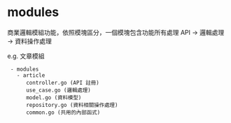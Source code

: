 # modules
商業邏輯模組功能，依照模塊區分，一個模塊包含功能所有處理 API -> 邏輯處理 -> 資料操作處理

e.g. 文章模組
```
 - modules
   - article
      controller.go (API 註冊)
      use_case.go (邏輯處理)
      model.go (資料模型)
      repository.go (資料相關操作處理)
      common.go (共用的內部函式)
```